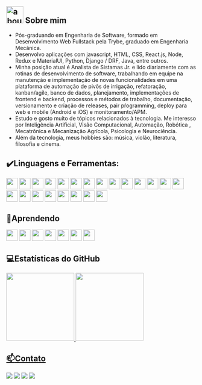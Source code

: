 ## <img width="45" alt="about" src="https://raw.github.com/elizarov/elizarov/master/about.png"> Sobre mim
- Pós-graduando em Engenharia de Software, formado em Desenvolvimento Web Fullstack pela Trybe, graduado em Engenharia Mecânica.
- Desenvolvo aplicações com javascript, HTML, CSS, React.js, Node, Redux e MaterialUI, Python, Django / DRF, Java, entre outros.
- Minha posição atual é Analista de Sistamas Jr. e lido diariamente com as rotinas de desenvolvimento de software, trabalhando em equipe na manutenção e implementação de novas funcionalidades em uma plataforma de automação de pivôs de irrigação, refatoração, kanban/agile, banco de dados, planejamento, implementações de frontend e backend, processos e métodos de trabalho, documentação, versionamento e criação de releases, pair pŕogramming, deploy para web e mobile (Android e iOS) e monitoramento/APM.
- Estudo e gosto muito de tópicos relacionados à tecnologia. Me interesso por Inteligência Artificial, Visão Computacional, Automação, Robótica , Mecatrônica e Mecanização Agrícola, Psicologia e Neurociência.
- Além da tecnologia, meus hobbies são: música, violão, literatura, filosofia e cinema.

## **:heavy_check_mark:Linguagens e Ferramentas:**  

<code><img height="30" src="https://img.shields.io/badge/HTML5-E34F26?style=for-the-badge&logo=html5&logoColor=white"></code>
<code><img height="30" src="https://img.shields.io/badge/CSS3-1572B6?style=for-the-badge&logo=css3&logoColor=white"></code>
<code><img height="30" src="https://img.shields.io/badge/JavaScript-323330?style=for-the-badge&logo=javascript&logoColor=F7DF1E"></code>
<code><img height="30" src="https://img.shields.io/badge/Node.js-339933?style=for-the-badge&logo=nodedotjs&logoColor=white"></code>
<code><img height="30" src="https://img.shields.io/badge/React-20232A?style=for-the-badge&logo=react&logoColor=61DAFB"></code>
<code><img height="30" src="https://img.shields.io/badge/Redux-593D88?style=for-the-badge&logo=redux&logoColor=white"></code>
<code><img height="30" src="https://img.shields.io/badge/Material--UI-0081CB?style=for-the-badge&logo=material-ui&logoColor=white"></code>
<code><img height="30" src="https://img.shields.io/badge/Bootstrap-563D7C?style=for-the-badge&logo=bootstrap&logoColor=white"></code>
<code><img height="30" src="https://img.shields.io/badge/Git-F05032?style=for-the-badge&logo=git&logoColor=white"></code>
<code><img height="30" src="https://img.shields.io/badge/Visual_Studio-5C2D91?style=for-the-badge&logo=visual%20studio&logoColor=white"></code>
<code><img height="30" src="https://img.shields.io/badge/eslint-3A33D1?style=for-the-badge&logo=eslint&logoColor=white"></code>
<code><img height="30" src="https://img.shields.io/badge/Linux-FCC624?style=for-the-badge&logo=linux&logoColor=black"></code>
<code><img height="30" src="https://img.shields.io/badge/Jest-C21325?style=for-the-badge&logo=jest&logoColor=white"></code>
<code><img height="30" src="https://img.shields.io/badge/MongoDB-4EA94B?style=for-the-badge&logo=mongodb&logoColor=white"></code>
<code><img height="30" src="https://img.shields.io/badge/MySQL-00000F?style=for-the-badge&logo=mysql&logoColor=white"></code>
<code><img height="30" src="https://img.shields.io/badge/Django-092E20?style=for-the-badge&logo=django&logoColor=white"></code>
<code><img height="30" src="https://img.shields.io/badge/DJANGO-REST-ff1709?style=for-the-badge&logo=django&logoColor=white&color=ff1709&labelColor=gray"></code>
<code><img height="30" src="https://img.shields.io/badge/PyCharm-000000.svg?&style=for-the-badge&logo=PyCharm&logoColor=white"></code>
<code><img height="30" src="https://img.shields.io/badge/Express.js-000000?style=for-the-badge&logo=express&logoColor=white"></code>
<code><img height="30" src="https://img.shields.io/badge/TypeScript-007ACC?style=for-the-badge&logo=typescript&logoColor=white"></code>
<code><img height="30" src="https://img.shields.io/badge/Heroku-430098?style=for-the-badge&logo=heroku&logoColor=white"></code>
<code><img height="30" src="https://img.shields.io/badge/Python-3776AB?style=for-the-badge&logo=python&logoColor=white"></code>

## **:closed_book:Aprendendo**  
<code><img height="30" src="https://img.shields.io/badge/Java-ED8B00?style=for-the-badge&logo=java&logoColor=white"></code>
<code><img height="30" src="https://img.shields.io/badge/Spring_Boot-F2F4F9?style=for-the-badge&logo=spring-boot"></code>
<code><img height="30" src="https://img.shields.io/badge/apache_maven-C71A36?style=for-the-badge&logo=apachemaven&logoColor=white"></code>
<code><img height="30" src="https://img.shields.io/badge/gradle-02303A?style=for-the-badge&logo=gradle&logoColor=white"></code>
<code><img height="30" src="https://img.shields.io/badge/Eclipse-2C2255?style=for-the-badge&logo=eclipse&logoColor=white"></code>
<code><img height="30" src="https://img.shields.io/badge/Hibernate-59666C?style=for-the-badge&logo=Hibernate&logoColor=white"></code>
<code><img height="30" src="https://img.shields.io/badge/Amazon_AWS-FF9900?style=for-the-badge&logo=amazonaws&logoColor=white"></code>

## **💻Estatísticas do GitHub**

<div>
  <a href="https://github.com/johnpligeiro">
  <img height="180em" src="https://github-readme-stats.vercel.app/api?username=johnpligeiro&show_icons=true&include_all_commits=true&count_private=true"/>
  <img height="180em" src="https://github-readme-stats.vercel.app/api/top-langs/?username=rafaballerini&layout=compact&langs_count=6"/>
</div>
  
## :mailbox:**Contato**

<p align="left">
  <a href="mailto:johnpligeiro@gmail.com" alt="Gmail">
  <img src="https://img.shields.io/badge/Gmail-D14836?style=for-the-badge&logo=gmail&logoColor=white" /></a>

  <a href="https://www.linkedin.com/in/johnpligeiro/" alt="Linkedin">
  <img src="https://img.shields.io/badge/LinkedIn-0077B5?style=for-the-badge&logo=linkedin&logoColor=white" /></a>

  <a href="https://t.me/johnpligeiro" alt="Telegram">
  <img src="https://img.shields.io/badge/Telegram-2CA5E0?style=for-the-badge&logo=telegram&logoColor=white&link=https://t.me/johnpligeiro"/></a>

  <a href="https://stackoverflow.com/users/16921474/john-pierre" alt="StackOverflow">
  <img src="https://img.shields.io/badge/Stack_Overflow-FE7A16?style=for-the-badge&logo=stack-overflow&logoColor=white&link=https://stackoverflow.com/users/16921474/john-pierre"/></a>
